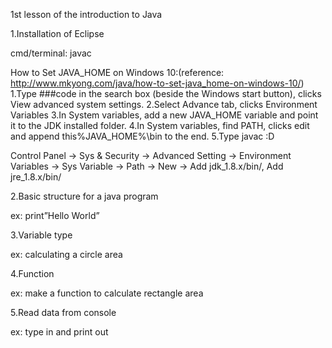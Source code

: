 1st lesson of the introduction to Java

1.Installation of Eclipse

cmd/terminal: javac

How to Set JAVA_HOME on Windows 10:(reference: http://www.mkyong.com/java/how-to-set-java_home-on-windows-10/)
1.Type ###code in the search box (beside the Windows start button), clicks View advanced system settings. 
2.Select Advance tab, clicks Environment Variables
3.In System variables, add a new JAVA_HOME variable and point it to the JDK installed folder.
4.In System variables, find PATH, clicks edit and append this%JAVA_HOME%\bin to the end.
5.Type javac :D

Control Panel -> Sys & Security -> Advanced Setting -> Environment Variables -> Sys Variable -> Path -> New -> Add jdk_1.8.x/bin/, Add jre_1.8.x/bin/

2.Basic structure for a java program

ex: print”Hello World”

3.Variable type

ex: calculating a circle area

4.Function

ex: make a function to calculate rectangle area

5.Read data from console

ex: type in and print out
